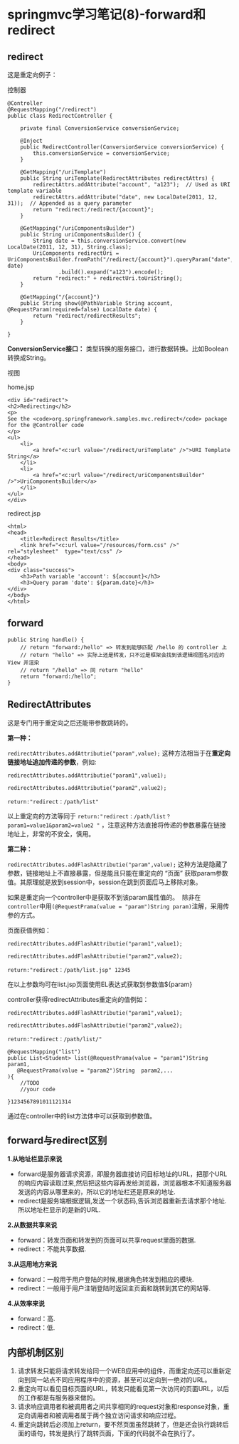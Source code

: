 # springmvc学习笔记(8)-forward和redirect

## redirect

这是重定向例子：

控制器

```
@Controller
@RequestMapping("/redirect")
public class RedirectController {
	
	private final ConversionService conversionService;

	@Inject
	public RedirectController(ConversionService conversionService) {
		this.conversionService = conversionService;
	}

	@GetMapping("/uriTemplate")
	public String uriTemplate(RedirectAttributes redirectAttrs) {
		redirectAttrs.addAttribute("account", "a123");  // Used as URI template variable
		redirectAttrs.addAttribute("date", new LocalDate(2011, 12, 31));  // Appended as a query parameter
		return "redirect:/redirect/{account}";
	}

	@GetMapping("/uriComponentsBuilder")
	public String uriComponentsBuilder() {
		String date = this.conversionService.convert(new LocalDate(2011, 12, 31), String.class);
		UriComponents redirectUri = UriComponentsBuilder.fromPath("/redirect/{account}").queryParam("date", date)
				.build().expand("a123").encode();
		return "redirect:" + redirectUri.toUriString();
	}

	@GetMapping("/{account}")
	public String show(@PathVariable String account, @RequestParam(required=false) LocalDate date) {
		return "redirect/redirectResults";
	}

}
```

**ConversionService接口：** 类型转换的服务接口，进行数据转换。比如Boolean转换成String。

视图

home.jsp

```
<div id="redirect">
<h2>Redirecting</h2>
<p>
See the <code>org.springframework.samples.mvc.redirect</code> package for the @Controller code
</p>
<ul>
	<li>
		<a href="<c:url value="/redirect/uriTemplate" />">URI Template String</a>
	</li>
	<li>
		<a href="<c:url value="/redirect/uriComponentsBuilder" />">UriComponentsBuilder</a>
	</li>
</ul>
</div>
```

redirect.jsp

```
<html>
<head>
	<title>Redirect Results</title>
	<link href="<c:url value="/resources/form.css" />" rel="stylesheet"  type="text/css" />		
</head>
<body>
<div class="success">
	<h3>Path variable 'account': ${account}</h3>
	<h3>Query param 'date': ${param.date}</h3>
</div>
</body>
</html>
```

## forward

```
public String handle() {  
    // return "forward:/hello" => 转发到能够匹配 /hello 的 controller 上  
    // return "hello" => 实际上还是转发，只不过是框架会找到该逻辑视图名对应的 View 并渲染  
    // return "/hello" => 同 return "hello"  
    return "forward:/hello";  
}  
```

## RedirectAttributes

这是专门用于重定向之后还能带参数跳转的。

**第一种：**

`redirectAttributes.addAttributie("param",value);` 这种方法相当于在**重定向链接地址追加传递的参数**，例如:

```
redirectAttributes.addAttributie("param1",value1);

redirectAttributes.addAttributie("param2",value2);

return:"redirect：/path/list" 
```

以上重定向的方法等同于 `return:"redirect：/path/list？param1=value1&param2=value2 "` ，注意这种方法直接将传递的参数暴露在链接地址上，非常的不安全，慎用。

**第二种：**

`redirectAttributes.addFlashAttributie("param",value);` 这种方法是隐藏了参数，链接地址上不直接暴露，但是能且只能在重定向的 “页面” 获取param参数值。其原理就是放到session中，session在跳到页面后马上移除对象。

如果是重定向一个controller中是获取不到该param属性值的。 
除非在`controller`中用`(@RequestPrama(value = "param")String param)`注解，采用传参的方式。

页面获值例如：

```
redirectAttributes.addFlashAttributie("param1",value1);

redirectAttributes.addFlashAttributie("param2",value2);

return:"redirect：/path/list.jsp" 12345
```

在以上参数均可在list.jsp页面使用EL表达式获取到参数值${param}

controller获得redirectAttributes重定向的值例如：

```
redirectAttributes.addFlashAttributie("param1",value1);

redirectAttributes.addFlashAttributie("param2",value2);

return:"redirect：/path/list/"

@RequestMapping("list")
public List<Student> list(@RequestPrama(value = "param1")String  param1,
   @RequestPrama(value = "param2")String  param2,...
){
    //TODO
    //your code

}1234567891011121314
```

通过在controller中的list方法体中可以获取到参数值。

## forward与redirect区别

**1.从地址栏显示来说**

- forward是服务器请求资源，即服务器直接访问目标地址的URL，把那个URL的响应内容读取过来,然后把这些内容再发给浏览器，浏览器根本不知道服务器发送的内容从哪里来的，所以它的地址栏还是原来的地址.
- redirect是服务端根据逻辑,发送一个状态码,告诉浏览器重新去请求那个地址.所以地址栏显示的是新的URL.

**2.从数据共享来说**

- forward：转发页面和转发到的页面可以共享request里面的数据.
- redirect：不能共享数据.

**3.从运用地方来说**

- forward：一般用于用户登陆的时候,根据角色转发到相应的模块.
- redirect：一般用于用户注销登陆时返回主页面和跳转到其它的网站等.

**4.从效率来说**

- forward：高.
- redirect：低.

## 内部机制区别

1. 请求转发只能将请求转发给同一个WEB应用中的组件，而重定向还可以重新定向到同一站点不同应用程序中的资源，甚至可以定向到一绝对的URL。   
2. 重定向可以看见目标页面的URL，转发只能看见第一次访问的页面URL，以后的工作都是有服务器来做的。  
3. 请求响应调用者和被调用者之间共享相同的request对象和response对象，重定向调用者和被调用者属于两个独立访问请求和响应过程。   
4. 重定向跳转后必须加上return，要不然页面虽然跳转了，但是还会执行跳转后面的语句，转发是执行了跳转页面，下面的代码就不会在执行了。

